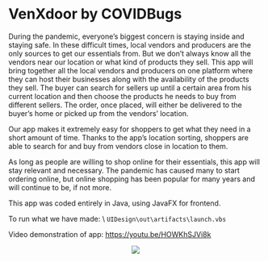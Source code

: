 # VenXdoor by COVIDBugs 

During the pandemic, everyone’s biggest concern is staying inside and staying safe. In these difficult times, local vendors and producers are the only sources to get our essentials from. But we don’t always know all the vendors near our location or what kind of products they sell. This app will bring together all the local vendors and producers on one platform where they can host their businesses along with the availability of the products they sell. The buyer can search for sellers up until a certain area from his current location and then choose the products he needs to buy from different sellers. The order, once placed, will either be delivered to the buyer’s home or picked up from the vendors’ location. 

Our app makes it extremely easy for shoppers to get what they need in a short amount of time. Thanks to the app’s location sorting, shoppers are able to search for and buy from vendors close in location to them.

As long as people are willing to shop online for their essentials, this app will stay relevant and necessary. The pandemic has caused many to start ordering online, but online shopping has been popular for many years and will continue to be, if not more. 

This app was coded entirely in Java, using JavaFX for frontend. 

To run what we have made: \\
```UIDesign\out\artifacts\launch.vbs```

Video demonstration of app: https://youtu.be/HOWKhSJVi8k
<p align="center">
<img src="appscreenshot.png">
</p>
